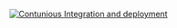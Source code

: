[![Contunious Integration and deployment](https://github.com/HeyderElesgerov/AspNetCore_Ci_Cd/actions/workflows/ci-cd.yaml/badge.svg)](https://github.com/HeyderElesgerov/AspNetCore_Ci_Cd/actions/workflows/ci-cd.yaml)
